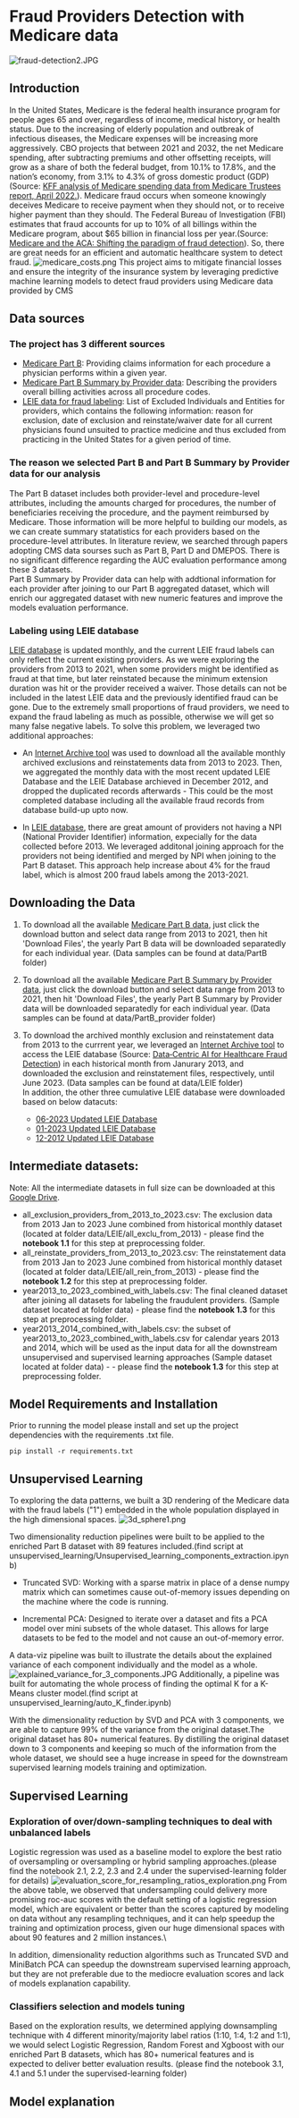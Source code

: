 # Fraud Providers Detection with Medicare data
![fraud-detection2.JPG](assets/fraud-detection2.JPG)

## Introduction
In the United States, Medicare is the federal health insurance program for people ages 65 and over, regardless of income, medical history, or health status. Due to the increasing of elderly population and outbreak of infectious diseases, the Medicare expenses will be increasing more aggressively. CBO projects that between 2021 and 2032, the net Medicare spending, after subtracting premiums and other offsetting receipts, will grow as a share of both the federal budget, from 10.1% to 17.8%, and the nation’s economy, from 3.1% to 4.3% of gross domestic product (GDP) (Source: [KFF analysis of Medicare spending data from Medicare Trustees report, April 2022.](https://www.kff.org/medicare/issue-brief/what-to-know-about-medicare-spending-and-financing/#:~:text=CBO%20projects%20that%20between%202021,gross%20domestic%20product%20(GDP).)). Medicare fraud occurs when someone knowingly deceives Medicare to receive payment when they should not, or to receive higher payment than they should. The Federal Bureau of Investigation (FBI) estimates that fraud accounts for up to 10% of all billings within the Medicare program, about $65 billion in financial loss per year.(Source: [Medicare and the ACA: Shifting the paradigm of fraud detection](https://mds.marshall.edu/cgi/viewcontent.cgi?article=1171&context=mgmt_faculty)). So, there are great needs for an efficient and automatic healthcare system to detect fraud.
![medicare_costs.png](assets/medicare_costs.png)
This project aims to mitigate financial losses and ensure the integrity of the insurance system by leveraging predictive machine learning models to detect fraud providers using Medicare data provided by CMS


## Data sources
### The project has 3 different sources
- [Medicare Part B](https://data.cms.gov/provider-summary-by-type-of-service/medicare-physician-other-practitioners/medicare-physician-other-practitioners-by-provider-and-service): Providing claims information for each procedure a physician performs
within a given year.
- [Medicare Part B Summary by Provider data](https://data.cms.gov/provider-summary-by-type-of-service/medicare-physician-other-practitioners/medicare-physician-other-practitioners-by-provider): Describing the providers overall billing activities across all procedure codes.
- [LEIE data for fraud labeling](https://oig.hhs.gov/exclusions/exclusions_list.asp): List of Excluded Individuals and Entities for providers, which contains the following information: reason for exclusion, date of exclusion and reinstate/waiver date for all current physicians found unsuited to practice medicine and thus excluded from practicing in the United States for a given period of time.

### The reason we selected Part B and Part B Summary by Provider data for our analysis
The Part B dataset includes both provider-level and procedure-level attributes, including the amounts charged for procedures, the number of beneficiaries receiving the procedure, and the payment reimbursed by Medicare. Those information will be more helpful to building our models, as we can create summary statatistics for each providers based on the procedure-level attributes. In literature review, we searched through papers adopting CMS data sourses such as Part B, Part D and DMEPOS. There is no significant difference regarding the AUC evaluation performance among these 3 datasets.\
Part B Summary by Provider data can help with addtional information for each provider after joining to our Part B aggregated dataset, which will enrich our aggregated dataset with new numeric features and improve the models evaluation performance.

### Labeling using LEIE database
[LEIE database](https://oig.hhs.gov/exclusions/exclusions_list.asp) is updated monthly, and the current LEIE fraud labels can only reflect the current existing providers. As we were exploring the providers from 2013 to 2021, when some providers might be identified as fraud at that time, but later reinstated because the minimum extension duration was hit or the provider received a waiver. Those details can not be included in the latest LEIE data and the previously identified fraud can be gone. Due to the extremely small proportions of fraud providers, we need to expand the fraud labeling as much as possible, otherwise we will get so many false negative labels. To solve this problem, we leveraged two additional approaches:
- An [Internet Archive tool](https://archive.org/web/) was used to download all the available monthly archived exclusions and reinstatements data from 2013 to 2023. Then, we aggregated the monthly data with the most recent updated LEIE Database and the LEIE Database archieved in December 2012, and dropped the duplicated records afterwards - This could be the most completed database including all the available fraud records from database build-up upto now.

- In [LEIE database](https://oig.hhs.gov/exclusions/exclusions_list.asp), there are great amount of providers not having a NPI (National Provider Identifier) information, expecially for the data collected before 2013. We leveraged additonal joining approach for the providers not being identified and merged by NPI when joining to the Part B dataset. This approach help increase about 4\% for the fraud label, which is almost 200 fraud labels among the 2013-2021.


## Downloading the Data
1) To download all the available [Medicare Part B data](https://data.cms.gov/provider-summary-by-type-of-service/medicare-physician-other-practitioners/medicare-physician-other-practitioners-by-provider-and-service), just click the download button and select data range from 2013 to 2021, then hit 'Download Files', the yearly Part B data will be downloaded separatedly for each individual year. (Data samples can be found at data/PartB folder)

2) To download all the available [Medicare Part B Summary by Provider data](https://data.cms.gov/provider-summary-by-type-of-service/medicare-physician-other-practitioners/medicare-physician-other-practitioners-by-provider), just click the download button and select data range from 2013 to 2021, then hit 'Download Files', the yearly Part B Summary by Provider data will be downloaded separatedly for each individual year. (Data samples can be found at data/PartB_provider folder)

3) To download the archived monthly exclusion and reinstatement data from 2013 to the currrent year, we leveraged an [Internet Archive tool](https://archive.org/web/) to access the LEIE database (Source: [Data‑Centric AI for Healthcare Fraud Detection](https://link.springer.com/article/10.1007/s42979-023-01809-x)) in each historical month from Janurary 2013, and downloaded the exclusion and reinstatement files, respectively, until June 2023. (Data samples can be found at data/LEIE folder) \
In addition, the other three cumulative LEIE database were downloaded based on below datacuts:
      - [06-2023 Updated LEIE Database](https://oig.hhs.gov/exclusions/downloadables/UPDATED.csv)
      - [01-2023 Updated LEIE Database](https://web.archive.org/web/20230306062338/https://oig.hhs.gov/exclusions/downloadables/UPDATED.csv)
      - [12-2012 Updated LEIE Database](https://web.archive.org/web/20130115211318/https://oig.hhs.gov/exclusions/downloadables/updatedleie.zip)

## Intermediate datasets:
Note: All the intermediate datasets in full size can be downloaded at this [Google Drive](https://drive.google.com/drive/folders/1HxvleTx326J3vMswHrBULi_Bc_Ul03uh).
- all_exclusion_providers_from_2013_to_2023.csv: The exclusion data from 2013 Jan to 2023 June combined from historical monthly dataset (located at folder data/LEIE/all_exclu_from_2013) - please find the **notebook 1.1** for this step at preprocessing folder.
- all_reinstate_providers_from_2013_to_2023.csv: The reinstatement data from 2013 Jan to 2023 June combined from historical monthly dataset (located at folder data/LEIE/all_rein_from_2013) - please find the **notebook 1.2** for this step at preprocessing folder.
- year2013_to_2023_combined_with_labels.csv: The final cleaned dataset after joining all datasets for labeling the fraudulent providers. (Sample dataset located at folder data) - please find the **notebook 1.3** for this step at preprocessing folder. 
- year2013_2014_combined_with_labels.csv: the subset of year2013_to_2023_combined_with_labels.csv for calendar years 2013 and 2014, which will be used as the input data for all the downstream unsupervised and supervised learning approaches (Sample dataset located at folder data) - - please find the **notebook 1.3** for this step at preprocessing folder.


## Model Requirements and Installation
Prior to running the model please install and set up the project dependencies with the requirements .txt file. 

```
pip install -r requirements.txt
```

## Unsupervised Learning

To exploring the data patterns, we built a 3D rendering of the Medicare data with the fraud labels ("1") embedded in the whole population displayed in the high dimensional spaces.
![3d_sphere1.png](assets/3d_sphere1.png)

Two dimensionality reduction pipelines were built to be applied to the enriched Part B dataset with 89 features included.(find script at unsupervised_learning/Unsupervised_learning_components_extraction.ipynb)

   - Truncated SVD: Working with a sparse matrix in place of a dense numpy matrix which can sometimes cause out-of-memory issues depending on the machine where the code is running.

   - Incremental PCA: Designed to iterate over a dataset and fits a PCA model over mini subsets of the whole dataset. This allows for large datasets to be fed to the model and not cause an out-of-memory error.

A data-viz pipeline was built to illustrate the details about the explained variance of each component individually and the model as a whole. 
![explained_variance_for_3_components.JPG](assets/explained_variance_for_3_components.JPG)
Additionally, a pipeline was built for automating the whole process of finding the optimal K for a K-Means cluster model.(find script at unsupervised_learning/auto_K_finder.ipynb)

With the dimensionality reduction by SVD and PCA with 3 components, we are able to capture 99\% of the variance from the original dataset.The original dataset has 80+ numerical features. By distilling the original dataset down to 3 components and keeping so much of the information from the whole dataset, we should see a huge increase in speed for the downstream supervised learning models training and optimization.

## Supervised Learning
### Exploration of over/down-sampling techniques to deal with unbalanced labels
Logistic regression was used as a baseline model to explore the best ratio of oversampling or oversampling or hybrid sampling approaches.(please find the notebook 2.1, 2.2, 2.3 and 2.4 under the supervised-learning folder for details)
![evaluation_score_for_resampling_ratios_exploration.png](assets/evaluation_score_for_resampling_ratios_exploration.png)
From the above table, we observed that undersampling could delivery more promising roc-auc scores with the default setting of a logistic regression model, which are equivalent or better than the scores captured by modeling on data without any resampling techniques, and it can help speedup the training and optimization process, given our huge dimensional spaces with about 90 features and 2 million instances.\

In addition, dimensionality reduction algorithms such as Truncated SVD and MiniBatch PCA can speedup the downstream supervised learning approach, but they are not preferable due to the mediocre evaluation scores and lack of models explanation capability.

### Classifiers selection and models tuning
Based on the exploration results, we determined applying downsampling technique with 4 different minority/majority label ratios (1:10, 1:4, 1:2 and 1:1), we would select Logistic Regression, Random Forest and Xgboost with our enriched Part B datasets, which has 80+ numerical features and is expected to deliver better evaluation results. (please find the notebook 3.1, 4.1 and 5.1 under the supervised-learning folder)

## Model explanation
